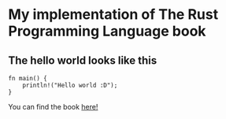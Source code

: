 # My implementation of The Rust Programming Language book
## The hello world looks like this

~~~
fn main() {
    println!("Hello world :D");
}
~~~

You can find the book [here!](https://doc.rust-lang.org/book/title-page.html)
